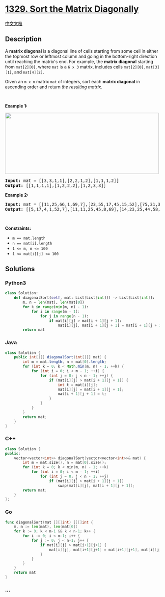 # [1329. Sort the Matrix Diagonally](https://leetcode.com/problems/sort-the-matrix-diagonally)

[中文文档](/solution/1300-1399/1329.Sort%20the%20Matrix%20Diagonally/README.md)

## Description

<p>A <strong>matrix diagonal</strong> is a diagonal line of cells starting from some cell in either the topmost row or leftmost column and going in the bottom-right direction until reaching the matrix&#39;s end. For example, the <strong>matrix diagonal</strong> starting from <code>mat[2][0]</code>, where <code>mat</code> is a <code>6 x 3</code> matrix, includes cells <code>mat[2][0]</code>, <code>mat[3][1]</code>, and <code>mat[4][2]</code>.</p>

<p>Given an <code>m x n</code> matrix <code>mat</code> of integers, sort each <strong>matrix diagonal</strong> in ascending order and return <em>the resulting matrix</em>.</p>

<p>&nbsp;</p>
<p><strong class="example">Example 1:</strong></p>
<img alt="" src="https://fastly.jsdelivr.net/gh/doocs/leetcode@main/solution/1300-1399/1329.Sort%20the%20Matrix%20Diagonally/images/1482_example_1_2.png" style="width: 500px; height: 198px;" />
<pre>
<strong>Input:</strong> mat = [[3,3,1,1],[2,2,1,2],[1,1,1,2]]
<strong>Output:</strong> [[1,1,1,1],[1,2,2,2],[1,2,3,3]]
</pre>

<p><strong class="example">Example 2:</strong></p>

<pre>
<strong>Input:</strong> mat = [[11,25,66,1,69,7],[23,55,17,45,15,52],[75,31,36,44,58,8],[22,27,33,25,68,4],[84,28,14,11,5,50]]
<strong>Output:</strong> [[5,17,4,1,52,7],[11,11,25,45,8,69],[14,23,25,44,58,15],[22,27,31,36,50,66],[84,28,75,33,55,68]]
</pre>

<p>&nbsp;</p>
<p><strong>Constraints:</strong></p>

<ul>
	<li><code>m == mat.length</code></li>
	<li><code>n == mat[i].length</code></li>
	<li><code>1 &lt;= m, n &lt;= 100</code></li>
	<li><code>1 &lt;= mat[i][j] &lt;= 100</code></li>
</ul>

## Solutions

<!-- tabs:start -->

### **Python3**

```python
class Solution:
    def diagonalSort(self, mat: List[List[int]]) -> List[List[int]]:
        m, n = len(mat), len(mat[0])
        for k in range(min(m, n) - 1):
            for i in range(m - 1):
                for j in range(n - 1):
                    if mat[i][j] > mat[i + 1][j + 1]:
                        mat[i][j], mat[i + 1][j + 1] = mat[i + 1][j + 1], mat[i][j]
        return mat
```

### **Java**

```java
class Solution {
    public int[][] diagonalSort(int[][] mat) {
        int m = mat.length, n = mat[0].length;
        for (int k = 0; k < Math.min(m, n) - 1; ++k) {
            for (int i = 0; i < m - 1; ++i) {
                for (int j = 0; j < n - 1; ++j) {
                    if (mat[i][j] > mat[i + 1][j + 1]) {
                        int t = mat[i][j];
                        mat[i][j] = mat[i + 1][j + 1];
                        mat[i + 1][j + 1] = t;
                    }
                }
            }
        }
        return mat;
    }
}
```

### **C++**

```cpp
class Solution {
public:
    vector<vector<int>> diagonalSort(vector<vector<int>>& mat) {
        int m = mat.size(), n = mat[0].size();
        for (int k = 0; k < min(m, n) - 1; ++k)
            for (int i = 0; i < m - 1; ++i)
                for (int j = 0; j < n - 1; ++j)
                    if (mat[i][j] > mat[i + 1][j + 1])
                        swap(mat[i][j], mat[i + 1][j + 1]);
        return mat;
    }
};
```

### **Go**

```go
func diagonalSort(mat [][]int) [][]int {
	m, n := len(mat), len(mat[0])
	for k := 0; k < m-1 && k < n-1; k++ {
		for i := 0; i < m-1; i++ {
			for j := 0; j < n-1; j++ {
				if mat[i][j] > mat[i+1][j+1] {
					mat[i][j], mat[i+1][j+1] = mat[i+1][j+1], mat[i][j]
				}
			}
		}
	}
	return mat
}
```

### **...**

```

```

<!-- tabs:end -->
